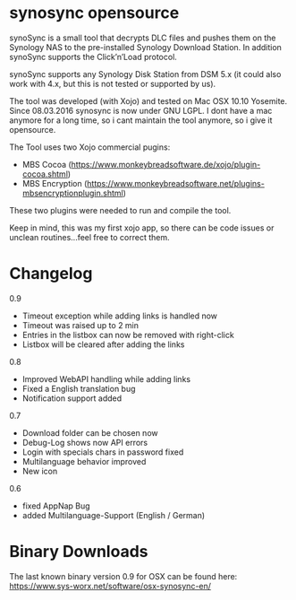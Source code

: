 # synosync opensource
synoSync is a small tool that decrypts DLC files and pushes them on the Synology NAS to the pre-installed Synology Download Station. In addition synoSync supports the Click’n’Load protocol.

synoSync supports any Synology Disk Station from DSM 5.x (it could also work with 4.x, but this is not tested or supported by us).

The tool was developed (with Xojo) and tested on Mac OSX 10.10 Yosemite. Since 08.03.2016 synosync is now under GNU LGPL. I dont have a mac anymore for a long time, so i cant maintain the tool anymore, so i give it opensource.

The Tool uses two Xojo commercial pugins:

- MBS Cocoa (https://www.monkeybreadsoftware.de/xojo/plugin-cocoa.shtml)
- MBS Encryption (https://www.monkeybreadsoftware.net/plugins-mbsencryptionplugin.shtml)
 
These two plugins were needed to run and compile the tool.

Keep in mind, this was my first xojo app, so there can be code issues or unclean routines...feel free to correct them.

# Changelog
0.9
- Timeout exception while adding links is handled now
- Timeout was raised up to 2 min
- Entries in the listbox can now be removed with right-click
- Listbox will be cleared after adding the links

0.8
- Improved WebAPI handling while adding links
- Fixed a English translation bug
- Notification support added

0.7
- Download folder can be chosen now
- Debug-Log shows now API errors
- Login with specials chars in password fixed
- Multilanguage behavior improved
- New icon

0.6
- fixed AppNap Bug
- added Multilanguage-Support (English / German)

# Binary Downloads
The last known binary version 0.9 for OSX can be found here: https://www.sys-worx.net/software/osx-synosync-en/
